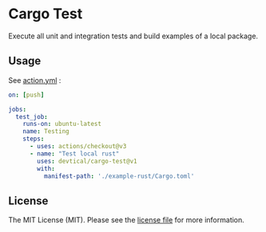 # Cargo Test

Execute all unit and integration tests and build examples of a local package.

## Usage

See [action.yml](https://github.com/Kristories/cargo-test/blob/main/.github/workflows/main.yml) :

```yaml
on: [push]

jobs:
  test_job:
    runs-on: ubuntu-latest
    name: Testing
    steps:
      - uses: actions/checkout@v3
      - name: "Test local rust"
        uses: devtical/cargo-test@v1
        with:
          manifest-path: './example-rust/Cargo.toml'
```

## License

The MIT License (MIT). Please see the [license file](LICENSE.md) for more information.
